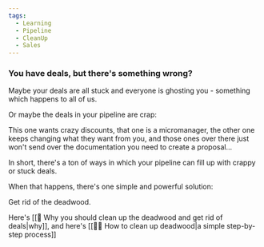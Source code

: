 ```yaml
---
tags: 
  - Learning
  - Pipeline
  - CleanUp
  - Sales
---
```


### You have deals, but there's something wrong?
Maybe your deals are all stuck and everyone is ghosting you - something which happens to all of us.

Or maybe the deals in your pipeline are crap: 

This one wants crazy discounts, that one is a micromanager, the other one keeps changing what they want from you, and those ones over there just won't send over the documentation you need to create a proposal...

In short, there's a ton of ways in which your pipeline can fill up with crappy or stuck deals. 

When that happens, there's one simple and powerful solution: 

Get rid of the deadwood. 

Here's [[📄 Why you should clean up the deadwood and get rid of deals|why]], and here's [[👨‍🎓 How to clean up deadwood|a simple step-by-step process]]


